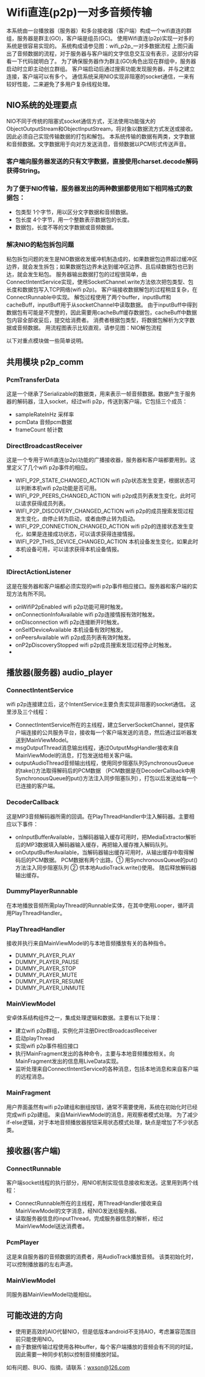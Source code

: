 # Wifi直连(p2p)一对多音频传输
本系统由一台播放器（服务器）和多台接收器（客户端）构成一个wifi直连的群组，服务器是群主(GO)，客户端是组员(GC)。
使用Wifi直连(p2p)实现一对多的系统是很容易实现的。
系统构成请参见图：wifi_p2p_一对多数据流程
上图只画出了音频数据的流程，对于服务器与客户端的文字信息交互没有表示，这部分内容看一下代码就明白了。
为了确保服务器作为群主(GO)角色出现在群组中，服务器启动时立即主动创立群组。
客户端启动后通过搜索功能发现服务器，并与之建立连接，客户端可以有多个。
通信系统采用NIO实现非阻塞的socket通信，一来有较好性能，二来避免了多用户复杂线程处理。
## NIO系统的处理要点
NIO不同于传统的阻塞式socket通信方式，无法使用功能强大的ObjectOutputStream和ObjectInputStream，将对象以数据流方式发送或接收。
因此必须自己实现传输数据的打包和解包。
本系统传输的数据有两类，文字数据和音频数据。文字数据用于向对方发送消息，音频数据以PCM形式传送声音。
### 客户端向服务器发送的只有文字数据，直接使用charset.decode解码获得String。
### 为了便于NIO传输，服务器发出的两种数据都使用如下相同格式的数据包：
- 包类型 1个字节，用以区分文字数据和音频数据。
- 包长度 4个字节，用一个整数表示数据包的长度。
- 数据包，长度不等的文字数据或音频数据。
### 解决NIO的粘包拆包问题
粘包拆包问题的发生是NIO数据收发缓冲机制造成的，如果数据包边界超过缓冲区边界，就会发生拆包；如果数据包边界未达到缓冲区边界、且后续数据包也已到达，就会发生粘包。
服务器输出数据打包的过程很简单，由ConnectIntentService实现，使用SocketChannel.write方法依次把包类型、包长度和数据包写入TCP网络(wifi p2p)。
客户端接收数据解包的过程稍显复杂，在ConnectRunnable中实现。
解包过程使用了两个buffer，inputBuff和cacheBuff，inputBuff用于从socketChannel中读取数据。
由于inputBuff中得到数据包有可能是不完整的，因此需要用cacheBuff缓存数据包，cacheBuff中数据包内容全部收妥后，提交给消费者。
消费者根据包类型，将数据包解析为文字数据或音频数据。
用流程图表示比较直观，请参见图：NIO解包流程

以下对重点模块做一些简单说明。

## 共用模块 p2p_comm

### PcmTransferData
这是一个继承了Serializable的数据类，用来表示一帧音频数据。数据产生于服务器的解码器，注入socket，经过wifi p2p，传送到客户端，它包括三个成员：
- sampleRateInHz 采样率
- pcmData 音频pcm数据
- frameCount 帧计数

### DirectBroadcastReceiver
这是一个专用于Wifi直连(p2p)功能的广播接收器，服务器和客户端都要用到。这里定义了几个wifi p2p事件的相应。
- WIFI_P2P_STATE_CHANGED_ACTION
  wifi p2p状态发生变更，根据状态可以判断本机wifi p2p功能是否可用。
- WIFI_P2P_PEERS_CHANGED_ACTION
  wifi p2p成员列表发生变化，此时可以请求获得成员列表。
- WIFI_P2P_DISCOVERY_CHANGED_ACTION
  wifi p2p的成员搜索发现过程发生变化，由停止转为启动，或者由停止转为启动。
- WIFI_P2P_CONNECTION_CHANGED_ACTION
  wifi p2p的连接状态发生变化，如果是连接成功状态，可以请求获得连接情报。
- WIFI_P2P_THIS_DEVICE_CHANGED_ACTION
  本机设备发生变化，如果此时本机设备可用，可以请求获得本机设备情报。
-
### IDirectActionListener
这是在服务器和客户端都必须实现的wifi p2p事件相应接口。服务器和客户端的实现方法有所不同。
- onWifiP2pEnabled
  wifi p2p功能可用时触发。
- onConnectionInfoAvailable
  wifi p2p连接情报有效时触发。
- onDisconnection
  wifi p2p连接断开时触发。
- onSelfDeviceAvailable
  本机设备有效时触发。
- onPeersAvailable
  wifi p2p成员列表有效时触发。
- onP2pDiscoveryStopped
  wifi p2p成员搜索发现过程停止时触发。
-

## 播放器(服务器) audio_player

### ConnectIntentService
wifi p2p连接建立后，这个IntentService主要负责实现非阻塞的socket通信。
这里涉及三个线程：
- ConnectIntentService所在的主线程，建立ServerSocketChannel，提供客户端连接的公共服务平台，接收每一个客户端发送的消息，然后通过监听器发送到MainViewModel。
- msgOutputThread消息输出线程，通过OutputMsgHandler接收来自MainViewModel的消息，打包发送给相关客户端。
- outputAudioThread音频输出线程，使用同步阻塞队列SynchronousQueue的take()方法取得解码后的PCM数据
  （PCM数据是在DecoderCallback中用SynchronousQueue的put()方法注入同步阻塞队列），打包以后发送给每一个已连接的客户端。
### DecoderCallback
这是MP3音频解码器所需的回调。在PlayThreadHandler中注入解码器。主要相应以下事件：
- onInputBufferAvailable，当解码器输入缓存可用时，把MediaExtractor解析后的MP3数据填入解码器输入缓存，再把输入缓存推入解码队列。
- onOutputBufferAvailable，当解码器输出缓存可用时，从输出缓存中取得解码后的PCM数据。
  PCM数据有两个出路，① 用SynchronousQueue的put()方法注入同步阻塞队列 ② 供本地AudioTrack.write()使用。
  随后释放解码器输出缓存。
### DummyPlayerRunnable
在本地播放音频所需playThread的Runnable实体，在其中使用Looper，循环调用PlayThreadHandler。
### PlayThreadHandler
接收并执行来自MainViewModel的与本地音频播放有关的各种指令。
- DUMMY_PLAYER_PLAY
- DUMMY_PLAYER_PAUSE
- DUMMY_PLAYER_STOP
- DUMMY_PLAYER_MUTE
- DUMMY_PLAYER_RESUME
- DUMMY_PLAYER_UNMUTE
### MainViewModel
安卓体系结构组件之一，集成处理逻辑和数据。主要有以下处理：
- 建立wifi p2p群组，实例化并注册DirectBroadcastReceiver
- 启动playThread
- 实现wifi p2p事件相应接口
- 执行MainFragment发出的各种命令，主要与本地音频播放相关。向MainFragment发出的信息用LiveData实现。
- 监听处理来自ConnectIntentService的各种消息，包括本地消息和来自客户端的远程消息。
### MainFragment
用户界面虽然有wifi p2p建组和删组按钮，通常不需要使用，系统在初始化时已经完成wifi p2p建组。
来自MainViewModel的消息，用观察者模式处理。
为了减少if-else逻辑，对于本地音频播放器按钮采用状态模式处理，缺点是增加了不少状态类。

## 接收器(客户端)
### ConnectRunnable
客户端socket线程的执行部分，用NIO机制实现信息接收和发送。这里用到两个线程：
- ConnectRunnable所在的主线程，用ThreadHandler接收来自MainViewModel的文字消息，经NIO发送给服务器。
- 读取服务器信息的inputThread，完成服务器信息的解析，经过MainViewModel送达消费者。
### PcmPlayer
这是来自服务器的音频数据的消费者，用AudioTrack播放音频。
该类初始化时，可以控制播放器的左右声道。
### MainViewModel
同服务器MainViewModel功能相似。

## 可能改进的方向
- 使用更高效的AIO代替NIO，但是低版本android不支持AIO，考虑兼容范围目前只能使用NIO。
- 由于数据传输过程使用各种buffer，每个客户端播放的音频会有不同的时延，因此需要一种同步机制以控制音频播放时延。

如有问题、BUG、指摘，请联系：wxson@126.com
